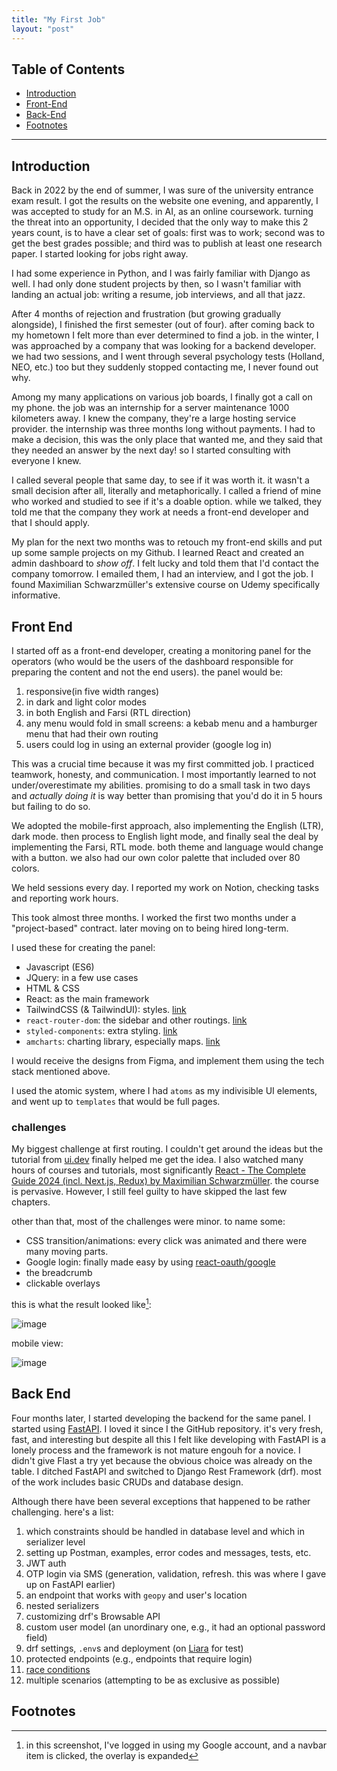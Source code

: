 ```yaml
---
title: "My First Job"
layout: "post"
---
```


## Table of Contents
- [Introduction](#introduction)
- [Front-End](#front-end)
- [Back-End](#back-end)
- [Footnotes](#footnotes)

---

## Introduction
Back in 2022 by the end of summer, I was sure of the university entrance exam result. I got the results on the website one evening, and apparently, I was accepted to study for an M.S. in AI, as an online coursework. turning the threat into an opportunity, I decided that the only way to make this 2 years count, is to have a clear set of goals: first was to work; second was to get the best grades possible; and third was to publish at least one research paper. I started looking for jobs right away.

I had some experience in Python, and I was fairly familiar with Django as well. I had only done student projects by then, so I wasn't familiar with landing an actual job: writing a resume, job interviews, and all that jazz.

After 4 months of rejection and frustration (but growing gradually alongside), I finished the first semester (out of four). after coming back to my hometown I felt more than ever determined to find a job. in the winter, I was approached by a company that was looking for a backend developer. we had two sessions, and I went through several psychology tests (Holland, NEO, etc.) too but they suddenly stopped contacting me, I never found out why.

Among my many applications on various job boards, I finally got a call on my phone. the job was an internship for a server maintenance 1000 kilometers away. I knew the company, they're a large hosting service provider. the internship was three months long without payments. I had to make a decision, this was the only place that wanted me, and they said that they needed an answer by the next day! so I started consulting with everyone I knew.

I called several people that same day, to see if it was worth it. it wasn't a small decision after all, literally and metaphorically. I called a friend of mine who worked and studied to see if it's a doable option. while we talked, they told me that the company they work at needs a front-end developer and that I should apply.

My plan for the next two months was to retouch my front-end skills and put up some sample projects on my Github. I learned React and created an admin dashboard to _show off_. I felt lucky and told them that I'd contact the company tomorrow. I emailed them, I had an interview, and I got the job. I found Maximilian Schwarzmüller's extensive course on Udemy specifically informative.

## Front End
I started off as a front-end developer, creating a monitoring panel for the operators (who would be the users of the dashboard responsible for preparing the content and not the end users). the panel would be:

1. responsive(in five width ranges)
2. in dark and light color modes
3. in both English and Farsi (RTL direction)
4. any menu would fold in small screens: a kebab menu and a hamburger menu that had their own routing
5. users could log in using an external provider (google log in)

This was a crucial time because it was my first committed job. I practiced teamwork, honesty, and communication. I most importantly learned to not under/overestimate my abilities.
promising to do a small task in two days and _actually doing it_ is way better than promising that you'd do it in 5 hours but failing to do so.

We adopted the mobile-first approach, also implementing the English (LTR), dark mode. then process to English light mode, and finally seal the deal by implementing the Farsi, RTL mode. both theme and language would change with a button. we also had our own color palette that included over 80 colors.

We held sessions every day. I reported my work on Notion, checking tasks and reporting work hours. 

This took almost three months. I worked the first two months under a "project-based" contract. later moving on to being hired long-term.

I used these for creating the panel:
- Javascript (ES6)
- JQuery: in a few use cases
- HTML & CSS
- React: as the main framework
- TailwindCSS (& TailwindUI): styles. [link](https://tailwindcss.com/)
- `react-router-dom`: the sidebar and other routings. [link](https://reactrouter.com/en/main)
- `styled-components`: extra styling. [link](https://www.styled-components.com/)
- `amcharts`: charting library, especially maps. [link](https://www.amcharts.com/)

I would receive the designs from Figma, and implement them using the tech stack mentioned above.

I used the atomic system, where I had `atoms` as my indivisible UI elements, and went up to `templates` that would be full pages.

### challenges
My biggest challenge at first routing. I couldn't get around the ideas but the tutorial from [ui.dev](ui.dev) finally helped me get the idea. I also watched many hours of courses and tutorials, most significantly [React - The Complete Guide 2024 (incl. Next.js, Redux) by Maximilian Schwarzmüller](https://www.udemy.com/course/react-the-complete-guide-incl-redux/?couponCode=24T3MT53024). the course is pervasive. However, I still feel guilty to have skipped the last few chapters.

other than that, most of the challenges were minor. to name some:
- CSS transition/animations: every click was animated and there were many moving parts.
- Google login: finally made easy by using [react-oauth/google](https://www.npmjs.com/package/@react-oauth/google)
- the breadcrumb
- clickable overlays

this is what the result looked like[^1]:

![image](https://github.com/adelbordbari/adelbordbari.github.io/assets/13819151/3dadb67a-bcb7-4973-832f-2dc0675fe8ec)

mobile view:

![image](https://github.com/adelbordbari/adelbordbari.github.io/assets/13819151/0f59baba-8443-44c1-aa3c-dd6b10fee6ca)

## Back End
Four months later, I started developing the backend for the same panel. I started using [FastAPI](https://fastapi.tiangolo.com/). I loved it since I the GitHub repository. it's very fresh, fast, and interesting but despite all this I felt like developing with FastAPI is a lonely process and the framework is not mature engouh for a novice. I didn't give Flast a try yet because the obvious choice was already on the table. I ditched FastAPI and switched to Django Rest Framework (drf). most of the work includes basic CRUDs and database design.

Although there have been several exceptions that happened to be rather challenging. here's a list:
1. which constraints should be handled in database level and which in serializer level
2. setting up Postman, examples, error codes and messages, tests, etc.
3. JWT auth
4. OTP login via SMS (generation, validation, refresh. this was where I gave up on FastAPI earlier)
5. an endpoint that works with `geopy` and user's location
6. nested serializers
7. customizing drf's Browsable API
8. custom user model (an unordinary one, e.g., it had an optional password field)
9. drf settings, `.env`s and deployment (on [Liara](https://liara.ir/) for test)
10. protected endpoints (e.g., endpoints that require login)
11. [race conditions](/code-race-condition-drf/)
12. multiple scenarios (attempting to be as exclusive as possible)

## Footnotes
[^1]: in this screenshot, I've logged in using my Google account, and a navbar item is clicked, the overlay is expanded

